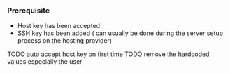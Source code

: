 ### Prerequisite

  - Host key has been accepted
  - SSH key has been added ( can usually be done during the server setup process on the hosting provider)

TODO auto accept host key on first time
TODO remove the hardcoded values especially the user
